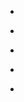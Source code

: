 
- [](/2018/12/1072864936706027520/)

- [](/2018/12/1072382722063171584/)

- [](/2018/12/1072363051331018752/)

- [](/2018/12/1072280907292131328/)

- [](/2018/12/1071991286192721920/)
